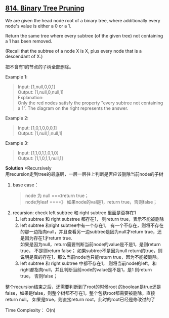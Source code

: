 ## [814. Binary Tree Pruning](https://leetcode.com/problems/binary-tree-pruning/)  
We are given the head node root of a binary tree, where additionally every node's value is either a 0 or a 1.

Return the same tree where every subtree (of the given tree) not containing a 1 has been removed.

(Recall that the subtree of a node X is X, plus every node that is a descendant of X.)  

把不含有1的节点的子树全部删除。

Example  1:  
>Input: [1,null,0,0,1]  
 Output: [1,null,0,null,1]  
 Explanation:   
 Only the red nodes satisfy the property "every subtree not containing a 1".
 The diagram on the right represents the answer.
 
Example 2:  
>Input: [1,0,1,0,0,0,1]  
Output: [1,null,1,null,1]  

Example 3:  
>Input: [1,1,0,1,1,0,1,0]  
Output: [1,1,0,1,1,null,1]  

**Solution**
*Recursively  
用recursion走到tree的最底层，一层一层往上判断是否应该删除当前node的子树
1. base case： 
    > node 为 null  ===》return true；  
    node为leaf ====》 如果node的val是1，return true，否则false；  
1. recursion:
    check left subtree 和 right subtree 里面是否存在1  
    1. left subtree 和 right substree 都存在1， 则return true，表示不能被删除  
    2. left subtree 和right subtree中有一个存在1， 有一个不存在，则将不存在的那一边指向null，并且查看另一边subtree是因为null才return true，还是因为存在1才return true.  
        如果是因为null，return需要判断当前node的value是不是1，是则return true， 不是则return false； 
        如果subtree不是因为null return的true，则说明是真的存在1，那么当前node也只能return true，因为不能被删除。  
    3. left subtree 和 right subtree 中都不存在1， 则将当前node的left，和right都指向null，并且判断当前node的value是不是1，是1 则return true， 否则false；  
    
整个recursion结束之后，还需要判断到了root的时候root 的boolean是true还是false，如果是false，则整个树都不存在1，整个包括root都需要被删除，直接return null。 如果是true，则直接return root，此时的root已经是修改过的了

Time Complexity： O(n)